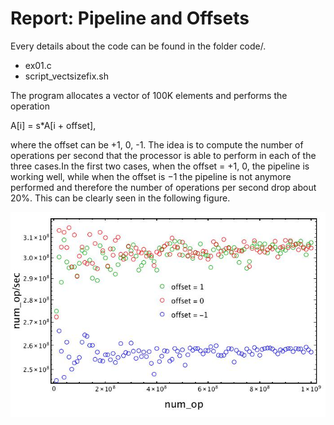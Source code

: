 # Report: Pipeline and Offsets

Every details about the code can be found in the folder code/.

- ex01.c
- script_vectsizefix.sh

The program allocates a vector of 100K elements and performs the operation

A[i] = s*A[i + offset],

where the offset can be +1, 0, -1. The idea is to compute the number of operations per second that the processor is able to perform in each of the three cases.In the first two cases, when the offset = +1, 0, the pipeline is working well, while when the offset is −1 the pipeline is not anymore performed and therefore the number of operations per second drop about 20%. This can be clearly seen in the following figure.

![Fifure 1](pipeline.jpg)


